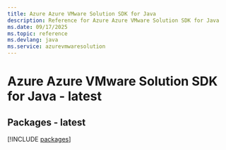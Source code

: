 ```yaml
---
title: Azure Azure VMware Solution SDK for Java
description: Reference for Azure Azure VMware Solution SDK for Java
ms.date: 09/17/2025
ms.topic: reference
ms.devlang: java
ms.service: azurevmwaresolution
---
```

# Azure Azure VMware Solution SDK for Java - latest
## Packages - latest
[!INCLUDE [packages](azure-vmware-solution-index.md)]